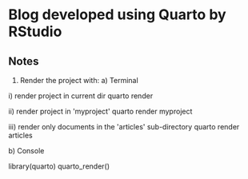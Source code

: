 # Blog developed using Quarto by RStudio

## Notes

1. Render the project with:
a) Terminal

i) render project in current dir
quarto render 

ii) render project in 'myproject'
quarto render myproject

iii) render only documents in the 'articles' sub-directory
quarto render articles

b) Console

library(quarto)
quarto_render()
